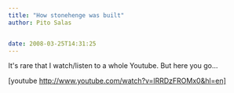 ```yaml
---
title: "How stonehenge was built"
author: Pito Salas


date: 2008-03-25T14:31:25
---
```




It's rare that I watch/listen to a whole Youtube. But here you go…

[youtube http://www.youtube.com/watch?v=lRRDzFROMx0&hl=en]


